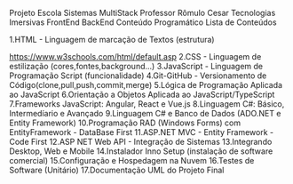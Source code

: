 Projeto Escola
Sistemas MultiStack
Professor Rômulo Cesar
Tecnologias Imersivas
FrontEnd
BackEnd
Conteúdo Programático
Lista de Conteúdos

1.HTML - Linguagem de marcação de Textos (estrutura)

https://www.w3schools.com/html/default.asp
2.CSS - Linguagem de estilização (cores,fontes,background...)
3.JavaScript - Linguagem de Programação Script (funcionalidade)
4.Git-GitHub - Versionamento de Código(clone,pull,push,commit,merge)
5.Lógica de Programação Aplicada ao JavaScript
6.Orientação a Objetos Aplicada ao JavaScript/TypeScript
7.Frameworks JavaScript: Angular, React e Vue.js
8.Linguagem C#: Básico, Intermedíario e Avançado
9.Linguagem C# e Banco de Dados (ADO.NET e Entity Framework)
10.Programação RAD (Windows Forms) com EntityFramework - DataBase First
11.ASP.NET MVC - Entity Framework -Code First
12.ASP NET Web API - Integração de Sistemas
13.Integrando Desktop, Web e Mobile
14.Instalador Inno Setup (instalação de software comercial)
15.Configuração e Hospedagem na Nuvem
16.Testes de Software (Unitário)
17.Documentação UML do Projeto Final
